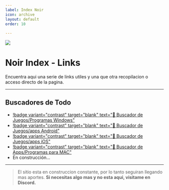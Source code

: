 ```yaml
---
label: Index Noir
icon: archive
layout: default
order: 10
 
---
```

![](https://i.postimg.cc/bwKCD2wJ/Index-page.png)
# Noir Index - Links
Encuentra aqui una serie de links utiles y una que otra recopilacion o acceso directo de la pagina.

---

## Buscadores de Todo

- [!badge variant="contrast" target="blank" text="🔎 Buscador de Juegos/Programas Windows"](https://cse.google.com/cse?cx=c79aa4b5ed22a40ab#gsc.tab=0)
- [!badge variant="contrast" target="blank" text="🔎 Buscador de Juegos/apps Android"](https://cse.google.com/cse?cx=660831ba151944e87)
- [!badge variant="contrast" target="blank" text="🔎 Buscador de Juegos/apps iOS"](https://appdb.to/)
- [!badge variant="contrast" target="blank" text="🔎 Buscador de Apps/Programas para MAC"](https://nmac.to/now/)
- En construcción...
---

> El sitio esta en construccion constante, por lo tanto seguiran llegando mas aportes.
> **Si necesitas algo mas y no esta aqui, visitame en Discord.**